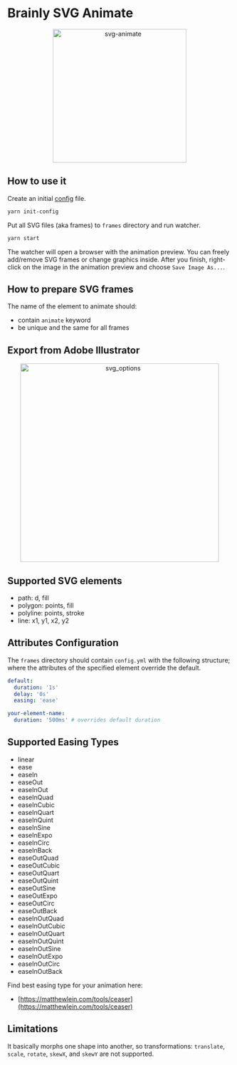 # Brainly SVG Animate

<div align="center">
  <img alt="svg-animate" src="https://user-images.githubusercontent.com/13873576/81502619-47e87380-92df-11ea-9e4f-6af8315075be.png" width="300" />
</div>

## How to use it

Create an initial [config](#attributes-configuration) file.

```bash
yarn init-config
```

Put all SVG files (aka frames) to `frames` directory and run watcher.

```bash
yarn start
```

The watcher will open a browser with the animation preview. You can freely add/remove SVG frames or change graphics inside. After you finish, right-click on the image in the animation preview and choose `Save Image As...`.

## How to prepare SVG frames

The name of the element to animate should:
- contain `animate` keyword
- be unique and the same for all frames

## Export from Adobe Illustrator

<p align="center">
  <img width="446" alt="svg_options" src="https://user-images.githubusercontent.com/13873576/75358818-c6726f00-58b3-11ea-8c0d-a92fd189ea58.png">
</p>

## Supported SVG elements
- path: d, fill
- polygon: points, fill
- polyline: points, stroke
- line: x1, y1, x2, y2

## Attributes Configuration

The `frames` directory should contain `config.yml` with the following structure; where the attributes of the specified element override the default.

```yaml
default:
  duration: '1s'
  delay: '0s'
  easing: 'ease'

your-element-name:
  duration: '500ms' # overrides default duration
```

## Supported Easing Types

- linear
- ease
- easeIn
- easeOut
- easeInOut
- easeInQuad
- easeInCubic
- easeInQuart
- easeInQuint
- easeInSine
- easeInExpo
- easeInCirc
- easeInBack
- easeOutQuad
- easeOutCubic
- easeOutQuart
- easeOutQuint
- easeOutSine
- easeOutExpo
- easeOutCirc
- easeOutBack
- easeInOutQuad
- easeInOutCubic
- easeInOutQuart
- easeInOutQuint
- easeInOutSine
- easeInOutExpo
- easeInOutCirc
- easeInOutBack

Find best easing type for your animation here:
- [https://matthewlein.com/tools/ceaser](https://matthewlein.com/tools/ceaser)

## Limitations
It basically morphs one shape into another, so transformations: `translate`, `scale`, `rotate`, `skewX`, and `skewY` are not supported.

